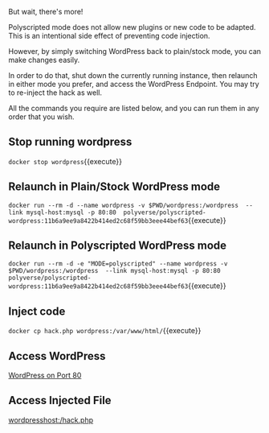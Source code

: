 But wait, there's more!

Polyscripted mode does not allow new plugins or new code to be adapted.
This is an intentional side effect of preventing code injection.

However, by simply switching WordPress back to plain/stock mode, you
can make changes easily.

In order to do that, shut down the currently running instance, then
relaunch in either mode you prefer, and access the WordPress Endpoint.
You may try to re-inject the hack as well.

All the commands you require are listed below, and you can run them in
any order that you wish.

## Stop running wordpress

`docker stop wordpress`{{execute}}

## Relaunch in Plain/Stock WordPress mode

`docker run --rm -d --name wordpress -v $PWD/wordpress:/wordpress  --link mysql-host:mysql -p 80:80  polyverse/polyscripted-wordpress:11b6a9ee9a8422b414ed2c68f59bb3eee44bef63`{{execute}}

## Relaunch in Polyscripted WordPress mode

`docker run --rm -d -e "MODE=polyscripted" --name wordpress -v $PWD/wordpress:/wordpress  --link mysql-host:mysql -p 80:80  polyverse/polyscripted-wordpress:11b6a9ee9a8422b414ed2c68f59bb3eee44bef63`{{execute}}

## Inject code

`docker cp hack.php wordpress:/var/www/html/`{{execute}}

## Access WordPress

[WordPress on Port 80](https://[[HOST_SUBDOMAIN]]-80-[[KATACODA_HOST]].environments.katacoda.com/)

## Access Injected File

[wordpresshost:/hack.php](https://[[HOST_SUBDOMAIN]]-80-[[KATACODA_HOST]].environments.katacoda.com/hack.php)

